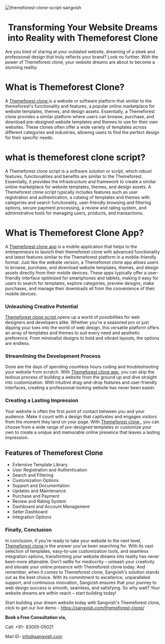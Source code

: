 ![themeforest-clone-script-sangvish](https://github.com/sangvishtechnologies/themeforest-clone/assets/161323540/efc87954-77f0-4172-9b89-b9e1423928b7)


<h1 align="center"> Transforming Your Website Dreams into Reality with Themeforest Clone </h1> 

Are you tired of staring at your outdated website, dreaming of a sleek and professional design that truly reflects your brand? Look no further. With the power of Themeforest clone, your website dreams are about to become a stunning reality.

# What is Themeforest Clone?
A [Themeforest clone ](https://sangvish.com/themeforest-clone/) is a website or software platform that similar to the themeforest's functionality and features, a popular online marketplace for website templates, themes, and design assets. Essentially, a Themeforest clone provides a similar platform where users can browse, purchase, and download pre-designed website templates and themes to use for their own websites. These clones often offer a wide variety of templates across different categories and industries, allowing users to find the perfect design for their specific needs.
# what is themeforest clone script?
A Themeforest clone script is a software solution or script, which robust features, functionalities and benefits are similar to the Themeforest. Essentially, it provides the infrastructure and framework to create a similar online marketplace for website templates, themes, and design assets.
A Themeforest clone script typically includes features such as user registration and authentication, a catalog of templates and themes with categories and search functionality, user-friendly browsing and filtering options, secure payment processing, a review and rating system, and administrative tools for managing users, products, and transactions.
# What is Themeforest Clone App?
A [Themeforest clone app](https://sangvish.com/themeforest-clone/) is a mobile application that helps to the entrepreneurs to launch their themeforest clone with advanced functionality and latest features similar to the Themeforest platform in a mobile-friendly format. Just like the website version, a Themeforest clone app allows users to browse, purchase, and download website templates, themes, and design assets directly from their mobile devices.
These apps typically offer a user-friendly interface optimized for smartphones and tablets, making it easy for users to search for templates, explore categories, preview designs, make purchases, and manage their downloads all from the convenience of their mobile devices.
### Unleashing Creative Potential
[Themeforest clone script ](https://sangvish.com/themeforest-clone/) opens up a world of possibilities for web designers and developers alike. Whether you're a seasoned pro or just dipping your toes into the world of web design, this versatile platform offers an array of templates and themes to suit every need and aesthetic preference. From minimalist designs to bold and vibrant layouts, the options are endless.
### Streamlining the Development Process
Gone are the days of spending countless hours coding and troubleshooting your website from scratch. With [Themeforest clone app](https://sangvish.com/themeforest-clone/), you can skip the tedious process of building a website from the ground up and dive straight into customization. With intuitive drag-and-drop features and user-friendly interfaces, creating a professional-looking website has never been easier.
### Creating a Lasting Impression
Your website is often the first point of contact between you and your audience. Make it count with a design that captivates and engages visitors from the moment they land on your page. With [Themeforest clone ](https://sangvish.com/themeforest-clone/), you can choose from a wide range of pre-designed templates or customize your own to create a unique and memorable online presence that leaves a lasting impression.
## Features of Themeforest Clone
* Extensive Template Library
* User Registration and Authentication
* Search and Filtering
* Customization Options
* Support and Documentation
* Updates and Maintenance
* Purchase and Payment
* Review and Rating System
* Dashboard and Account Management
* Seller Dashboard
* Integration Options
### Finally, Conclusion
In conclusion, if you're ready to take your website to the next level, [Themeforest clone ](https://sangvish.com/themeforest-clone/) is the answer you've been searching for. With its vast selection of templates, easy-to-use customization tools, and seamless integration options, transforming your website dreams into reality has never been more attainable. Don't settle for mediocrity – unleash your creativity and elevate your online presence with Themeforest clone today.
And remember, when it comes to Themeforest clone, Sangvish's solution stands out as the best choice. With its commitment to excellence, unparalleled support, and continuous innovation, Sangvish ensures that your journey to web design success is smooth, seamless, and satisfying. So why wait? Your website dreams are within reach – start building today!

Start building your dream website today with Sangvish's Themeforest clone, click to get our live demo - https://sangvish.com/themeforest-clone/

**Book a Free Consultation via,** 

Call: +91- 83005-05021

Mail ID-  info@sangvish.com 


